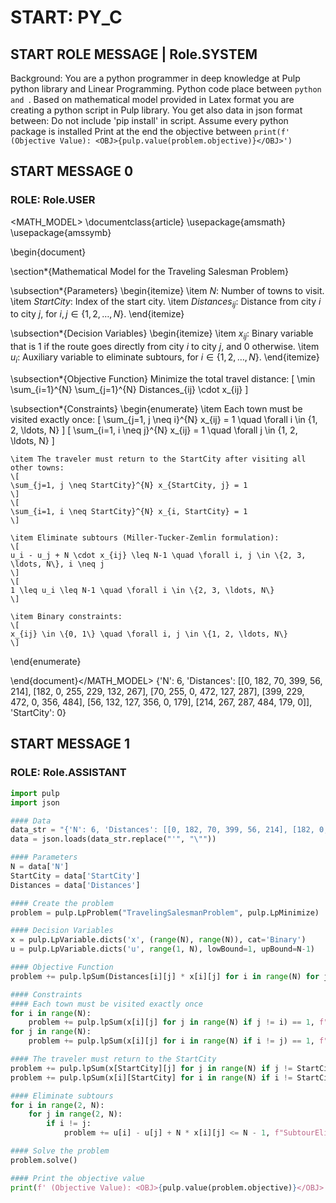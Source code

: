 # START: PY_C 
## START ROLE MESSAGE | Role.SYSTEM 
Background: You are a python programmer in deep knowledge at Pulp python library and Linear Programming. Python code place between ```python and ```. Based on mathematical model provided in Latex format you are creating a python script in Pulp library. You get also data in json format between: <DATA></DATA> Do not include 'pip install' in script. Assume every python package is installed Print at the end the objective between <OBJ></OBJ> `print(f' (Objective Value): <OBJ>{pulp.value(problem.objective)}</OBJ>')` 
## START MESSAGE 0 
### ROLE: Role.USER
<MATH_MODEL>
\documentclass{article}
\usepackage{amsmath}
\usepackage{amssymb}

\begin{document}

\section*{Mathematical Model for the Traveling Salesman Problem}

\subsection*{Parameters}
\begin{itemize}
    \item $N$: Number of towns to visit.
    \item $StartCity$: Index of the start city.
    \item $Distances_{ij}$: Distance from city $i$ to city $j$, for $i, j \in \{1, 2, \ldots, N\}$.
\end{itemize}

\subsection*{Decision Variables}
\begin{itemize}
    \item $x_{ij}$: Binary variable that is 1 if the route goes directly from city $i$ to city $j$, and 0 otherwise.
    \item $u_i$: Auxiliary variable to eliminate subtours, for $i \in \{1, 2, \ldots, N\}$.
\end{itemize}

\subsection*{Objective Function}
Minimize the total travel distance:
\[
\min \sum_{i=1}^{N} \sum_{j=1}^{N} Distances_{ij} \cdot x_{ij}
\]

\subsection*{Constraints}
\begin{enumerate}
    \item Each town must be visited exactly once:
    \[
    \sum_{j=1, j \neq i}^{N} x_{ij} = 1 \quad \forall i \in \{1, 2, \ldots, N\}
    \]
    \[
    \sum_{i=1, i \neq j}^{N} x_{ij} = 1 \quad \forall j \in \{1, 2, \ldots, N\}
    \]

    \item The traveler must return to the StartCity after visiting all other towns:
    \[
    \sum_{j=1, j \neq StartCity}^{N} x_{StartCity, j} = 1
    \]
    \[
    \sum_{i=1, i \neq StartCity}^{N} x_{i, StartCity} = 1
    \]

    \item Eliminate subtours (Miller-Tucker-Zemlin formulation):
    \[
    u_i - u_j + N \cdot x_{ij} \leq N-1 \quad \forall i, j \in \{2, 3, \ldots, N\}, i \neq j
    \]
    \[
    1 \leq u_i \leq N-1 \quad \forall i \in \{2, 3, \ldots, N\}
    \]

    \item Binary constraints:
    \[
    x_{ij} \in \{0, 1\} \quad \forall i, j \in \{1, 2, \ldots, N\}
    \]
\end{enumerate}

\end{document}</MATH_MODEL>
<DATA>
{'N': 6, 'Distances': [[0, 182, 70, 399, 56, 214], [182, 0, 255, 229, 132, 267], [70, 255, 0, 472, 127, 287], [399, 229, 472, 0, 356, 484], [56, 132, 127, 356, 0, 179], [214, 267, 287, 484, 179, 0]], 'StartCity': 0}</DATA>


## START MESSAGE 1 
### ROLE: Role.ASSISTANT
```python
import pulp
import json

#### Data
data_str = "{'N': 6, 'Distances': [[0, 182, 70, 399, 56, 214], [182, 0, 255, 229, 132, 267], [70, 255, 0, 472, 127, 287], [399, 229, 472, 0, 356, 484], [56, 132, 127, 356, 0, 179], [214, 267, 287, 484, 179, 0]], 'StartCity': 0}"
data = json.loads(data_str.replace("'", "\""))

#### Parameters
N = data['N']
StartCity = data['StartCity']
Distances = data['Distances']

#### Create the problem
problem = pulp.LpProblem("TravelingSalesmanProblem", pulp.LpMinimize)

#### Decision Variables
x = pulp.LpVariable.dicts('x', (range(N), range(N)), cat='Binary')
u = pulp.LpVariable.dicts('u', range(1, N), lowBound=1, upBound=N-1)

#### Objective Function
problem += pulp.lpSum(Distances[i][j] * x[i][j] for i in range(N) for j in range(N)), "TotalTravelDistance"

#### Constraints
#### Each town must be visited exactly once
for i in range(N):
    problem += pulp.lpSum(x[i][j] for j in range(N) if j != i) == 1, f"LeaveTown {i}"
for j in range(N):
    problem += pulp.lpSum(x[i][j] for i in range(N) if i != j) == 1, f"EnterTown {j}"

#### The traveler must return to the StartCity
problem += pulp.lpSum(x[StartCity][j] for j in range(N) if j != StartCity) == 1, "LeaveStartCity"
problem += pulp.lpSum(x[i][StartCity] for i in range(N) if i != StartCity) == 1, "ReturnToStartCity"

#### Eliminate subtours
for i in range(2, N):
    for j in range(2, N):
        if i != j:
            problem += u[i] - u[j] + N * x[i][j] <= N - 1, f"SubtourElimination({i},{j})"

#### Solve the problem
problem.solve()

#### Print the objective value
print(f' (Objective Value): <OBJ>{pulp.value(problem.objective)}</OBJ>')
```

